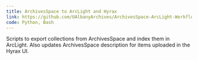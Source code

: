 ```yaml
---
title: ArchivesSpace to ArcLight and Hyrax
link: https://github.com/UAlbanyArchives/ArchivesSpace-ArcLight-Workflow
code: Python, Bash
---
```

Scripts to export collections from ArchivesSpace and index them in ArcLight. Also updates ArchivesSpace description for items uploaded in the Hyrax UI.